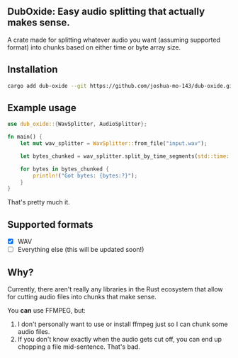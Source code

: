 ## DubOxide: Easy audio splitting that actually makes sense.
A crate made for splitting whatever audio you want (assuming supported format) into chunks based on either time or byte array size.

## Installation
```bash
cargo add dub-oxide --git https://github.com/joshua-mo-143/dub-oxide.git
```

## Example usage
```rust
use dub_oxide::{WavSplitter, AudioSplitter};

fn main() {
    let mut wav_splitter = WavSplitter::from_file("input.wav");

    let bytes_chunked = wav_splitter.split_by_time_segments(std::time::Duration::from_secs(10));

    for bytes in bytes_chunked {
        println!("Got bytes: {bytes:?}");
    }
}
```

That's pretty much it.

## Supported formats
- [x] WAV
- [ ] Everything else (this will be updated soon!)

## Why?
Currently, there aren't really any libraries in the Rust ecosystem that allow for cutting audio files into chunks that make sense.

You **can** use FFMPEG, but:
1) I don't personally want to use or install ffmpeg just so I can chunk some audio files.
2) If you don't know exactly when the audio gets cut off, you can end up chopping a file mid-sentence. That's bad.
